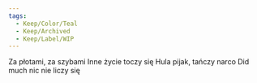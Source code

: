 ```yaml
---
tags:
  - Keep/Color/Teal
  - Keep/Archived
  - Keep/Label/WIP
---
```


Za płotami, za szybami
Inne życie toczy się
Hula pijak, tańczy narco
Did much nic nie liczy się